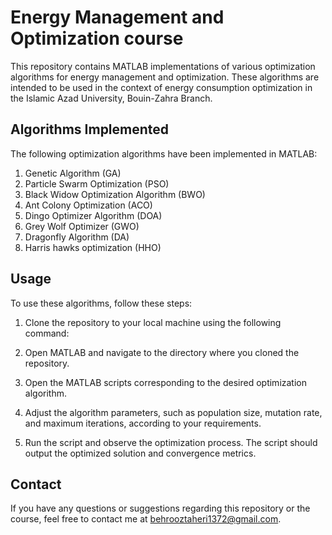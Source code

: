 # Energy Management and Optimization course

This repository contains MATLAB implementations of various optimization algorithms for energy management and optimization. These algorithms are intended to be used in the context of energy consumption optimization in the Islamic Azad University, Bouin-Zahra Branch.

## Algorithms Implemented

The following optimization algorithms have been implemented in MATLAB:

1. Genetic Algorithm (GA)
2. Particle Swarm Optimization (PSO)
3. Black Widow Optimization Algorithm (BWO)
4. Ant Colony Optimization (ACO)
5. Dingo Optimizer Algorithm (DOA)
6. Grey Wolf Optimizer (GWO)
7. Dragonfly Algorithm (DA)
8. Harris hawks optimization (HHO)

## Usage

To use these algorithms, follow these steps:

1. Clone the repository to your local machine using the following command:

2. Open MATLAB and navigate to the directory where you cloned the repository.

3. Open the MATLAB scripts corresponding to the desired optimization algorithm.

4. Adjust the algorithm parameters, such as population size, mutation rate, and maximum iterations, according to your requirements.

5. Run the script and observe the optimization process. The script should output the optimized solution and convergence metrics.

## Contact

If you have any questions or suggestions regarding this repository or the course, feel free to contact me at behrooztaheri1372@gmail.com.
